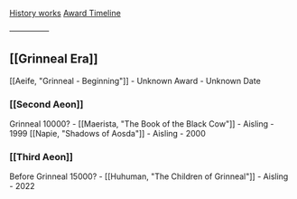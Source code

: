 [History works](https://novus-imperia.com/college/history.htm)
[Award Timeline](https://novus-imperia.com/college/award-timeline.htm)

—————
## [[Grinneal Era]]

[[Aeife, "Grinneal - Beginning"]] - Unknown Award - Unknown Date

### [[Second Aeon]]

Grinneal 10000? - [[Maerista, "The Book of the Black Cow"]] - Aisling - 1999
[[Napie, "Shadows of Aosda"]] - Aisling - 2000

### [[Third Aeon]]

Before Grinneal 15000? - [[Huhuman, "The Children of Grinneal"]]  - Aisling - 2022